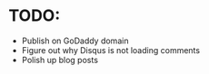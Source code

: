 # TODO:

* Publish on GoDaddy domain
* Figure out why Disqus is not loading comments
* Polish up blog posts